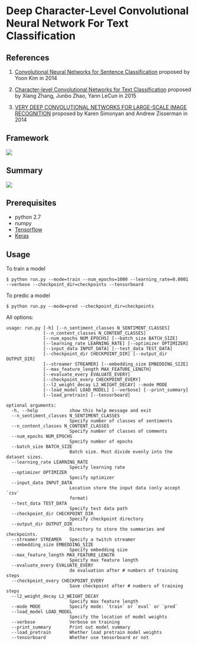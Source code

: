 # Deep Character-Level Convolutional Neural Network For Text Classification #

References
----------

1. [Convolutional Neural Networks for Sentence Classification](https://arxiv.org/abs/1408.5882) proposed by Yoon Kim in 2014

2. [Character-level Convolutional Networks for Text Classification](https://arxiv.org/abs/1509.01626) proposed by Xiang Zhang, Junbo Zhao, Yann LeCun in 2015

3. [VERY DEEP CONVOLUTIONAL NETWORKS FOR LARGE-SCALE IMAGE RECOGNITION](https://arxiv.org/abs/1409.1556) proposed by Karen Simonyan and Andrew Zisserman in 2014

Framework
---------

![](assests/DCLCNN.png)

Summary
-------

![](assests/summary.png)


Prerequisites
-------------

- python 2.7
- numpy
- [Tensorflow](https://www.tensorflow.org/)
- [Keras](https://github.com/fchollet/keras)


Usage
-----

To train a model

    $ python run.py --mode=train --num_epochs=1000 --learning_rate=0.0001 --verbose --checkpoint_dir=checkpoints --tensorboard

To predic a model

    $ python run.py --mode=pred --checkpoint_dir=checkpoints


All options:
```
usage: run.py [-h] [--n_sentiment_classes N_SENTIMENT_CLASSES]
              [--n_content_classes N_CONTENT_CLASSES]
              [--num_epochs NUM_EPOCHS] [--batch_size BATCH_SIZE]
              [--learning_rate LEARNING_RATE] [--optimizer OPTIMIZER]
              [--input_data INPUT_DATA] [--test_data TEST_DATA]
              [--checkpoint_dir CHECKPOINT_DIR] [--output_dir OUTPUT_DIR]
              [--streamer STREAMER] [--embedding_size EMBEDDING_SIZE]
              [--max_feature_length MAX_FEATURE_LENGTH]
              [--evaluate_every EVALUATE_EVERY]
              [--checkpoint_every CHECKPOINT_EVERY]
              [--l2_weight_decay L2_WEIGHT_DECAY] --mode MODE
              [--load_model LOAD_MODEL] [--verbose] [--print_summary]
              [--load_pretrain] [--tensorboard]

optional arguments:
  -h, --help            show this help message and exit
  --n_sentiment_classes N_SENTIMENT_CLASSES
                        Specify number of classes of sentiments
  --n_content_classes N_CONTENT_CLASSES
                        Specify number of classes of comments
  --num_epochs NUM_EPOCHS
                        Specify number of epochs
  --batch_size BATCH_SIZE
                        Batch size. Must divide evenly into the dataset sizes.
  --learning_rate LEARNING_RATE
                        Specify learning rate
  --optimizer OPTIMIZER
                        Specify optimizer
  --input_data INPUT_DATA
                        Location store the input data (only accept `csv`
                        format)
  --test_data TEST_DATA
                        Specify test data path
  --checkpoint_dir CHECKPOINT_DIR
                        Specify checkpoint directory
  --output_dir OUTPUT_DIR
                        Directory to store the summaries and checkpoints.
  --streamer STREAMER   Specify a twitch streamer
  --embedding_size EMBEDDING_SIZE
                        Specify embedding size
  --max_feature_length MAX_FEATURE_LENGTH
                        Specify max feature length
  --evaluate_every EVALUATE_EVERY
                        do evaluation after # numbers of training steps
  --checkpoint_every CHECKPOINT_EVERY
                        Save checkpoint after # numbers of training steps
  --l2_weight_decay L2_WEIGHT_DECAY
                        Specify max feature length
  --mode MODE           Specify mode: `train` or `eval` or `pred`
  --load_model LOAD_MODEL
                        Specify the location of model weights
  --verbose             Verbose on training
  --print_summary       Print out model summary
  --load_pretrain       Whether load pretrain model weights
  --tensorboard         Whether use tensorboard or not
```


